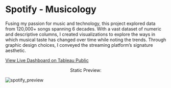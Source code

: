 # Spotify - Musicology
Fusing my passion for music and technology, this project explored data from 120,000+ songs spanning 6 decades. With a vast dataset of numeric and descriptive columns, I created visualizations to explore the ways in which musical taste has changed over time while noting the trends. Through graphic design choices, I conveyed the streaming platform’s signature aesthetic.

[View Live Dashboard on Tableau Public](https://public.tableau.com/views/SpotifyMusicology/VericalDashboard?%3Adisplay_count=n&%3Alanguage=en-US&%3Aorigin=viz_share_link)


<p align="center">
    Static Preview:
</p>

![spotify_preview](https://user-images.githubusercontent.com/90063554/158237559-13ae76f2-35c4-460a-9e08-c595e6a0801e.PNG)
